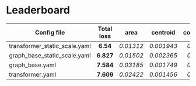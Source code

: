 # Leaderboard

| Config file                   | Total loss |   area  | centroid | concavity | min_clear | perimeter |   size   |
|-------------------------------|:----------:|:-------:|:--------:|:---------:|:---------:|:---------:|:--------:|
| transformer_static_scale.yaml |    **6.54**    | _0.01312_ | _0.001943_ |   _0.2123_  |  _0.006937_ |   _0.3726_  | _0.007476_ |
| graph_base_static_scale.yaml     |    **6.827**   | _0.01502_ | _0.002365_ |   _0.2186_  |  _0.005064_  |   _0.1718_  | _0.01125_ |
| graph_base.yaml              |    **7.584**   | _0.03185_ | _0.001749_ |   _0.1647_  |  _0.01072_  |   _0.6529_  | _0.003004_ |
| transformer.yaml              |    **7.609**   | _0.02422_ | _0.001456_ |   _0.2056_  |  _0.01153_  |   _0.6108_  | _0.003209_ |
